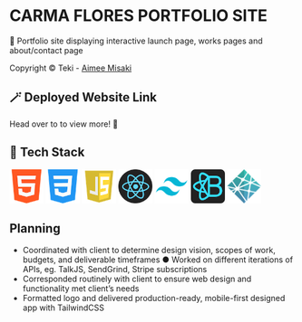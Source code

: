 # CARMA FLORES PORTFOLIO SITE

🌙 Portfolio site displaying interactive launch page, works pages and about/contact page

Copyright © Teki  - <a href="https://aimeemisaki.com/">Aimee Misaki</a>

## 🪄 Deployed Website Link

Head over to <a href='https://carmaflores.com/'></a> to view more! 👀

## 🧰 Tech Stack
<a href='https://developer.mozilla.org/en-US/docs/Glossary/HTML5'><img src='./planning/tech-icons/html5.png' alt='HTML5' width=60/></a>
<a href='https://developer.mozilla.org/en-US/docs/Web/CSS'><img src='./planning/tech-icons/css.png' alt='CSS' width=60></a>
<a href='https://developer.mozilla.org/en-US/docs/Web/JavaScript'><img src='./planning/tech-icons/javascript.png' alt='Javascript' width=60/></a>
<a href='https://reactjs.org/'><img src='./planning/tech-icons/react.png' alt='React.js' width=60></a>
<a href='https://tailwindcss.com/'><img src='./planning/tech-icons/tailwindcss.png' alt='TailwindCSS' width=60/></a>
<a href='https://react-bootstrap.github.io/'><img src='./planning/tech-icons/reactbootstrap.png' alt='React Bootstrap' width=60/></a>
<a href='https://docs.netlify.com/?_ga=2.166727612.366649455.1681128641-241509463.1681128641'><img src='./planning/tech-icons/netlify.webp' alt='Netlify' width=60/></a>


## Planning
* Coordinated with client to determine design vision, scopes of work, budgets, and deliverable timeframes ● Worked on different iterations of APIs, eg. TalkJS, SendGrind, Stripe subscriptions
* Corresponded routinely with client to ensure web design and functionality met client’s needs
* Formatted logo and delivered production-ready, mobile-first designed app with TailwindCSS





